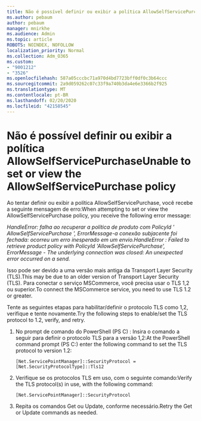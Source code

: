 ```yaml
---
title: Não é possível definir ou exibir a política AllowSelfServicePurchase
ms.author: pebaum
author: pebaum
manager: mnirkhe
ms.audience: Admin
ms.topic: article
ROBOTS: NOINDEX, NOFOLLOW
localization_priority: Normal
ms.collection: Adm_O365
ms.custom:
- "9001212"
- "3526"
ms.openlocfilehash: 587a05cccbc71a970d4bd7723bff0df0c3b64ccc
ms.sourcegitcommit: 2a9d059262c07c33f9a740b3da4e6e3366b2f925
ms.translationtype: MT
ms.contentlocale: pt-BR
ms.lasthandoff: 02/20/2020
ms.locfileid: "42158545"
---
```

# <a name="unable-to-set-or-view-the-allowselfservicepurchase-policy"></a><span data-ttu-id="ada58-102">Não é possível definir ou exibir a política AllowSelfServicePurchase</span><span class="sxs-lookup"><span data-stu-id="ada58-102">Unable to set or view the AllowSelfServicePurchase policy</span></span>

<span data-ttu-id="ada58-103">Ao tentar definir ou exibir a política AllowSelfServicePurchase, você recebe a seguinte mensagem de erro:</span><span class="sxs-lookup"><span data-stu-id="ada58-103">When attempting to set or view the AllowSelfServicePurchase policy, you receive the following error message:</span></span>

<span data-ttu-id="ada58-104">*HandleError: falha ao recuperar a política de produto com PolicyId ' AllowSelfServicePurchase ', ErrorMessage-a conexão subjacente foi fechada: ocorreu um erro inesperado em um envio.*</span><span class="sxs-lookup"><span data-stu-id="ada58-104">*HandleError : Failed to retrieve product policy with PolicyId 'AllowSelfServicePurchase', ErrorMessage - The underlying connection was closed: An unexpected error occurred on a send.*</span></span>

<span data-ttu-id="ada58-105">Isso pode ser devido a uma versão mais antiga da Transport Layer Security (TLS).</span><span class="sxs-lookup"><span data-stu-id="ada58-105">This may be due to an older version of Transport Layer Security (TLS).</span></span> <span data-ttu-id="ada58-106">Para conectar o serviço MSCommerce, você precisa usar o TLS 1,2 ou superior.</span><span class="sxs-lookup"><span data-stu-id="ada58-106">To connect the MSCommerce service, you need to use TLS 1.2 or greater.</span></span>  

<span data-ttu-id="ada58-107">Tente as seguintes etapas para habilitar/definir o protocolo TLS como 1,2, verifique e tente novamente.</span><span class="sxs-lookup"><span data-stu-id="ada58-107">Try the following steps to enable/set the TLS protocol to 1.2, verify, and retry.</span></span>
 1. <span data-ttu-id="ada58-108">No prompt de comando do PowerShell (PS C\) : Insira o comando a seguir para definir o protocolo TLS para a versão 1,2:</span><span class="sxs-lookup"><span data-stu-id="ada58-108">At the PowerShell command prompt (PS C:\) enter the following command to set the TLS protocol to version 1.2:</span></span>

    `[Net.ServicePointManager]::SecurityProtocol = [Net.SecurityProtocolType]::Tls12`

2. <span data-ttu-id="ada58-109">Verifique se os protocolos TLS em uso, com o seguinte comando:</span><span class="sxs-lookup"><span data-stu-id="ada58-109">Verify the TLS protocol(s) in use, with the following command:</span></span>

    `[Net.ServicePointManager]::SecurityProtocol` 

3. <span data-ttu-id="ada58-110">Repita os comandos Get ou Update, conforme necessário.</span><span class="sxs-lookup"><span data-stu-id="ada58-110">Retry the Get or Update commands as needed.</span></span>

